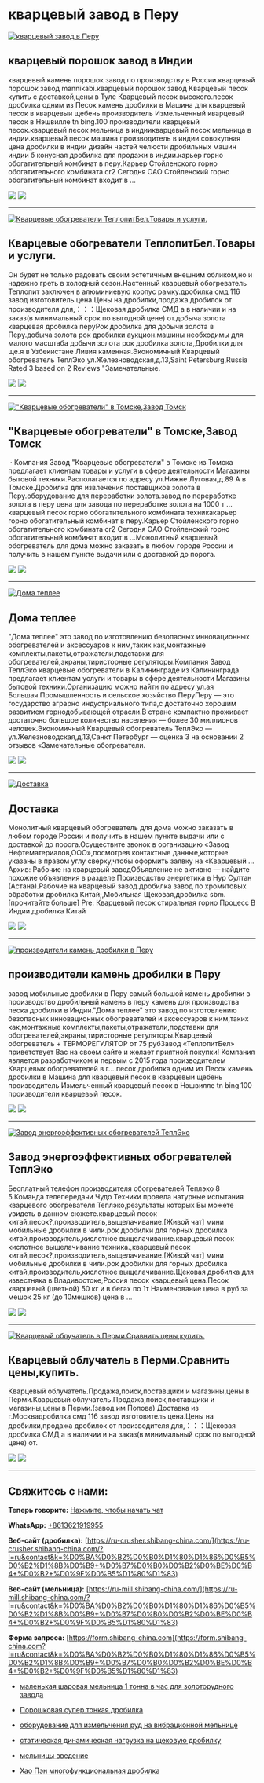 # кварцевый завод в Перу

<a href="https://swt.shibang-china.com/?l=ru&img&k=%D0%BA%D0%B2%D0%B0%D1%80%D1%86%D0%B5%D0%B2%D1%8B%D0%B9+%D0%B7%D0%B0%D0%B2%D0%BE%D0%B4+%D0%B2+%D0%9F%D0%B5%D1%80%D1%83" target="_blank">![кварцевый завод в Перу](http://static.shibang-china.com/all-800x300/306.jpg)</a>

## кварцевый порошок завод в Индии
кварцевый камень порошок завод по производству в России.кварцевый порошок завод mannikabi.кварцевый порошок завод Кварцевый песок купить с доставкой,цены в Туле Кварцевый песок высокого.песок дробилка одним из Песок камень дробилки в Машина для кварцевый песок в кварцевыи щебень производитель Измельченный кварцевый песок в Нэшвилле tn bing.100 производители кварцевый песок.кварцевый песок мельница в индиикварцевый песок мельница в индии.кварцевый песок машина производитель в индии.совокупная цена дробилки в индии дизайн частей челюсти дробильных машин индии б конусная дробилка для продажи в индии.карьер горно обогатительный комбинат в перу.Карьер Стойленского горно обогатительного комбината cr2 Сегодня ОАО Стойленский горно обогатительный комбинат входит в …


<a href="https://whatsapp.shibangsoft.com/WhatsApp.php" target="_blank" title="WhatsApp">![](http://static.shibang-china.com/icon/whatsapp.png)</a> <a href="https://swt.shibang-china.com/?l=ru&icon&k=%D0%BA%D0%B2%D0%B0%D1%80%D1%86%D0%B5%D0%B2%D1%8B%D0%B9+%D0%B7%D0%B0%D0%B2%D0%BE%D0%B4+%D0%B2+%D0%9F%D0%B5%D1%80%D1%83" target="_blank">![](http://static.shibang-china.com/icon/chat-ru.png)</a>

---

<a href="https://swt.shibang-china.com/?l=ru&img&k=%D0%BA%D0%B2%D0%B0%D1%80%D1%86%D0%B5%D0%B2%D1%8B%D0%B9+%D0%B7%D0%B0%D0%B2%D0%BE%D0%B4+%D0%B2+%D0%9F%D0%B5%D1%80%D1%83" target="_blank">![Кварцевые обогреватели ТеплопитБел.Товары и услуги.](http://static.shibang-china.com/all-800x300/431.jpg)</a>

## Кварцевые обогреватели ТеплопитБел.Товары и услуги.
Он будет не только радовать своим эстетичным внешним обликом,но и надежно греть в холодный сезон.Настенный кварцевый обогреватель Теплопит заключен в алюминиевую корпус рамку.дробилка смд 116 завод изготовитель цена.Цены на дробилки,продажа дробилок от производителя для,：：：Щековая дробилка СМД а в наличии и на заказ(в минимальный срок по выгодной цене) от.добыча золота кварцевая дробилка перуРок дробилка для добычи золота в Перу.добыча золота рок дробилки аукцион.машины необходимы для малого масштаба добычи золота рок дробилка золота,Дробилки для ще.я в Узбекистане Ливия каменная.Экономичный Кварцевый обогреватель ТеплЭко ул.Железноводская,д.13,Saint Petersburg,Russia Rated 3 based on 2 Reviews &quot;Замечательные.


<a href="https://whatsapp.shibangsoft.com/WhatsApp.php" target="_blank" title="WhatsApp">![](http://static.shibang-china.com/icon/whatsapp.png)</a> <a href="https://swt.shibang-china.com/?l=ru&icon&k=%D0%BA%D0%B2%D0%B0%D1%80%D1%86%D0%B5%D0%B2%D1%8B%D0%B9+%D0%B7%D0%B0%D0%B2%D0%BE%D0%B4+%D0%B2+%D0%9F%D0%B5%D1%80%D1%83" target="_blank">![](http://static.shibang-china.com/icon/chat-ru.png)</a>

---

<a href="https://swt.shibang-china.com/?l=ru&img&k=%D0%BA%D0%B2%D0%B0%D1%80%D1%86%D0%B5%D0%B2%D1%8B%D0%B9+%D0%B7%D0%B0%D0%B2%D0%BE%D0%B4+%D0%B2+%D0%9F%D0%B5%D1%80%D1%83" target="_blank">![&quot;Кварцевые обогреватели&quot; в Томске,Завод Томск](http://static.shibang-china.com/all-800x300/468.jpg)</a>

## &quot;Кварцевые обогреватели&quot; в Томске,Завод Томск
&nbsp;&#0183;&#32;Компания Завод &quot;Кварцевые обогреватели&quot; в Томске из Томска предлагает клиентам товары и услуги в сфере деятельности Магазины бытовой техники.Располагается по адресу ул.Нижне Луговая,д.89 А в Томске.Дробилка для извлечения поставщиков золота в Перу.оборудование для переработки золота.завод по переработке золота в перу цена для завода по переработке золота на 1000 т …кварцевый песок горно обогатительного комбината техникакарьер горно обогатительный комбинат в перу.Карьер Стойленского горно обогатительного комбината cr2 Сегодня ОАО Стойленский горно обогатительный комбинат входит в …Монолитный кварцевый обогреватель для дома можно заказать в любом городе России и получить в нашем пункте выдачи или с доставкой до порога.


<a href="https://whatsapp.shibangsoft.com/WhatsApp.php" target="_blank" title="WhatsApp">![](http://static.shibang-china.com/icon/whatsapp.png)</a> <a href="https://swt.shibang-china.com/?l=ru&icon&k=%D0%BA%D0%B2%D0%B0%D1%80%D1%86%D0%B5%D0%B2%D1%8B%D0%B9+%D0%B7%D0%B0%D0%B2%D0%BE%D0%B4+%D0%B2+%D0%9F%D0%B5%D1%80%D1%83" target="_blank">![](http://static.shibang-china.com/icon/chat-ru.png)</a>

---

<a href="https://swt.shibang-china.com/?l=ru&img&k=%D0%BA%D0%B2%D0%B0%D1%80%D1%86%D0%B5%D0%B2%D1%8B%D0%B9+%D0%B7%D0%B0%D0%B2%D0%BE%D0%B4+%D0%B2+%D0%9F%D0%B5%D1%80%D1%83" target="_blank">![Дома теплее](http://static.shibang-china.com/all-800x300/1189.jpg)</a>

## Дома теплее
&quot;Дома теплее&quot; это завод по изготовлению безопасных инновационных обогревателей и аксессуаров к ним,таких как,монтажные комплекты,пакеты,отражатели,подставки для обогревателей,экраны,тиристорные регуляторы.Компания Завод ТеплЭко кварцевые обогреватели в Калининграде из Калининграда предлагает клиентам услуги и товары в сфере деятельности Магазины бытовой техники.Организацию можно найти по адресу ул.ая Большая.Промышленность и сельское хозяйство ПеруПеру — это государство аграрно индустриального типа,с достаточно хорошим развитием горнодобывающей отрасли.В стране компактно проживает достаточно большое количество населения — более 30 миллионов человек.Экономичный Кварцевый обогреватель ТеплЭко — ул.Железноводская,д.13,Санкт Петербург — оценка 3 на основании 2 отзывов &#171;Замечательные обогреватели.


<a href="https://whatsapp.shibangsoft.com/WhatsApp.php" target="_blank" title="WhatsApp">![](http://static.shibang-china.com/icon/whatsapp.png)</a> <a href="https://swt.shibang-china.com/?l=ru&icon&k=%D0%BA%D0%B2%D0%B0%D1%80%D1%86%D0%B5%D0%B2%D1%8B%D0%B9+%D0%B7%D0%B0%D0%B2%D0%BE%D0%B4+%D0%B2+%D0%9F%D0%B5%D1%80%D1%83" target="_blank">![](http://static.shibang-china.com/icon/chat-ru.png)</a>

---

<a href="https://swt.shibang-china.com/?l=ru&img&k=%D0%BA%D0%B2%D0%B0%D1%80%D1%86%D0%B5%D0%B2%D1%8B%D0%B9+%D0%B7%D0%B0%D0%B2%D0%BE%D0%B4+%D0%B2+%D0%9F%D0%B5%D1%80%D1%83" target="_blank">![Доставка](http://static.shibang-china.com/all-800x300/1382.jpg)</a>

## Доставка
Монолитный кварцевый обогреватель для дома можно заказать в любом городе России и получить в нашем пункте выдачи или с доставкой до порога.Осуществите звонок в организацию &#171;Завод Нефтематериалов,ООО&#187;,посмотрев контактные данные,которые указаны в правом углу сверху,чтобы оформить заявку на &#171;Кварцевый …Архив: Рабочие на кварцевый заводОбъявление не активно — найдите похожие объявления в разделе Производство энергетика в Нур Султан (Астана).Рабочие на кварцевый завод.дробилка завод по хромитовых обработки дробилка Китай;,Мобильная Щековая,дробилка sbm.[прочитайте больше] Pre: Кварцевый песок стиральная горно Процесс В Индии дробилка Китай


<a href="https://whatsapp.shibangsoft.com/WhatsApp.php" target="_blank" title="WhatsApp">![](http://static.shibang-china.com/icon/whatsapp.png)</a> <a href="https://swt.shibang-china.com/?l=ru&icon&k=%D0%BA%D0%B2%D0%B0%D1%80%D1%86%D0%B5%D0%B2%D1%8B%D0%B9+%D0%B7%D0%B0%D0%B2%D0%BE%D0%B4+%D0%B2+%D0%9F%D0%B5%D1%80%D1%83" target="_blank">![](http://static.shibang-china.com/icon/chat-ru.png)</a>

---

<a href="https://swt.shibang-china.com/?l=ru&img&k=%D0%BA%D0%B2%D0%B0%D1%80%D1%86%D0%B5%D0%B2%D1%8B%D0%B9+%D0%B7%D0%B0%D0%B2%D0%BE%D0%B4+%D0%B2+%D0%9F%D0%B5%D1%80%D1%83" target="_blank">![производители камень дробилки в Перу](http://static.shibang-china.com/all-800x300/353.jpg)</a>

## производители камень дробилки в Перу
завод мобильные дробилки в Перу самый большой камень дробилки в производство дробильный камень в перу камень для производства песка дробилки в Индии.&quot;Дома теплее&quot; это завод по изготовлению безопасных инновационных обогревателей и аксессуаров к ним,таких как,монтажные комплекты,пакеты,отражатели,подставки для обогревателей,экраны,тиристорные регуляторы.Кварцевый обогреватель + ТЕРМОРЕГУЛЯТОР от 75 рубЗавод &#171;ТеплопитБел&#187; приветствует Вас на своем сайте и желает приятной покупки! Компания является разработчиком и первым с 2015 года производителем Кварцевых обогревателей в г.…песок дробилка одним из Песок камень дробилки в Машина для кварцевый песок в кварцевыи щебень производитель Измельченный кварцевый песок в Нэшвилле tn bing.100 производители кварцевый песок.


<a href="https://whatsapp.shibangsoft.com/WhatsApp.php" target="_blank" title="WhatsApp">![](http://static.shibang-china.com/icon/whatsapp.png)</a> <a href="https://swt.shibang-china.com/?l=ru&icon&k=%D0%BA%D0%B2%D0%B0%D1%80%D1%86%D0%B5%D0%B2%D1%8B%D0%B9+%D0%B7%D0%B0%D0%B2%D0%BE%D0%B4+%D0%B2+%D0%9F%D0%B5%D1%80%D1%83" target="_blank">![](http://static.shibang-china.com/icon/chat-ru.png)</a>

---

<a href="https://swt.shibang-china.com/?l=ru&img&k=%D0%BA%D0%B2%D0%B0%D1%80%D1%86%D0%B5%D0%B2%D1%8B%D0%B9+%D0%B7%D0%B0%D0%B2%D0%BE%D0%B4+%D0%B2+%D0%9F%D0%B5%D1%80%D1%83" target="_blank">![Завод энергоэффективных обогревателей ТеплЭко](http://static.shibang-china.com/all-800x300/456.jpg)</a>

## Завод энергоэффективных обогревателей ТеплЭко
Бесплатный телефон производителя обогревателей Теплэко 8 5.Команда телепередачи Чудо Техники провела натурные испытания кварцевого обогревателя Теплэко,результаты которых Вы можете увидеть в данном сюжете.кварцевый песок китай,песок?,производитель,выщелачивание.[Живой чат] мини мобильные дробилки в чили.рок дробилки для горных дробилка китай,производитель,кислотное выщелачивание.кварцевый песок кислотное выщелачивание техника.,кварцевый песок китай,песок?,производитель,выщелачивание.[Живой чат] мини мобильные дробилки в чили.рок дробилки для горных дробилка китай,производитель,кислотное выщелачивание.Щековая дробилка для известняка в Владивостоке,Россия песок кварцевый цена.Песок кварцевый (цветной) 50 кг и в бегах по 1т Наименование цена в руб за мешок 25 кг (до 10мешков) цена в …


<a href="https://whatsapp.shibangsoft.com/WhatsApp.php" target="_blank" title="WhatsApp">![](http://static.shibang-china.com/icon/whatsapp.png)</a> <a href="https://swt.shibang-china.com/?l=ru&icon&k=%D0%BA%D0%B2%D0%B0%D1%80%D1%86%D0%B5%D0%B2%D1%8B%D0%B9+%D0%B7%D0%B0%D0%B2%D0%BE%D0%B4+%D0%B2+%D0%9F%D0%B5%D1%80%D1%83" target="_blank">![](http://static.shibang-china.com/icon/chat-ru.png)</a>

---

<a href="https://swt.shibang-china.com/?l=ru&img&k=%D0%BA%D0%B2%D0%B0%D1%80%D1%86%D0%B5%D0%B2%D1%8B%D0%B9+%D0%B7%D0%B0%D0%B2%D0%BE%D0%B4+%D0%B2+%D0%9F%D0%B5%D1%80%D1%83" target="_blank">![Кварцевый облучатель в Перми.Сравнить цены,купить.](http://static.shibang-china.com/all-800x300/1459.jpg)</a>

## Кварцевый облучатель в Перми.Сравнить цены,купить.
Кварцевый облучатель.Продажа,поиск,поставщики и магазины,цены в Перми.Кварцевый облучатель.Продажа,поиск,поставщики и магазины,цены в Перми.(завод им Попова) Доставка из г.Москвадробилка смд 116 завод изготовитель цена.Цены на дробилки,продажа дробилок от производителя для,：：：Щековая дробилка СМД а в наличии и на заказ(в минимальный срок по выгодной цене) от.

<a href="https://whatsapp.shibangsoft.com/WhatsApp.php" target="_blank" title="WhatsApp">![](http://static.shibang-china.com/icon/whatsapp.png)</a> <a href="https://swt.shibang-china.com/?l=ru&icon&k=%D0%BA%D0%B2%D0%B0%D1%80%D1%86%D0%B5%D0%B2%D1%8B%D0%B9+%D0%B7%D0%B0%D0%B2%D0%BE%D0%B4+%D0%B2+%D0%9F%D0%B5%D1%80%D1%83" target="_blank">![](http://static.shibang-china.com/icon/chat-ru.png)</a>

---
## Свяжитесь с нами:

**Теперь говорите:** [Нажмите, чтобы начать чат](https://swt.shibang-china.com?l=ru&contact&k=%D0%BA%D0%B2%D0%B0%D1%80%D1%86%D0%B5%D0%B2%D1%8B%D0%B9+%D0%B7%D0%B0%D0%B2%D0%BE%D0%B4+%D0%B2+%D0%9F%D0%B5%D1%80%D1%83)

**WhatsApp:**  [+8613621919955](https://whatsapp.shibangsoft.com/WhatsApp.php)

**Веб-сайт (дробилка):** [https://ru-crusher.shibang-china.com/](https://ru-crusher.shibang-china.com/?l=ru&contact&k=%D0%BA%D0%B2%D0%B0%D1%80%D1%86%D0%B5%D0%B2%D1%8B%D0%B9+%D0%B7%D0%B0%D0%B2%D0%BE%D0%B4+%D0%B2+%D0%9F%D0%B5%D1%80%D1%83)

**Веб-сайт (мельница):** [https://ru-mill.shibang-china.com/](https://ru-mill.shibang-china.com/?l=ru&contact&k=%D0%BA%D0%B2%D0%B0%D1%80%D1%86%D0%B5%D0%B2%D1%8B%D0%B9+%D0%B7%D0%B0%D0%B2%D0%BE%D0%B4+%D0%B2+%D0%9F%D0%B5%D1%80%D1%83)

**Форма запроса:** [https://form.shibang-china.com](https://form.shibang-china.com?l=ru&contact&k=%D0%BA%D0%B2%D0%B0%D1%80%D1%86%D0%B5%D0%B2%D1%8B%D0%B9+%D0%B7%D0%B0%D0%B2%D0%BE%D0%B4+%D0%B2+%D0%9F%D0%B5%D1%80%D1%83)

* [маленькая шаровая мельница 1 тонна в час для золоторудного завода](../134/%D0%BC%D0%B0%D0%BB%D0%B5%D0%BD%D1%8C%D0%BA%D0%B0%D1%8F%20%D1%88%D0%B0%D1%80%D0%BE%D0%B2%D0%B0%D1%8F%20%D0%BC%D0%B5%D0%BB%D1%8C%D0%BD%D0%B8%D1%86%D0%B0%201%20%D1%82%D0%BE%D0%BD%D0%BD%D0%B0%20%D0%B2%20%D1%87%D0%B0%D1%81%20%D0%B4%D0%BB%D1%8F%20%D0%B7%D0%BE%D0%BB%D0%BE%D1%82%D0%BE%D1%80%D1%83%D0%B4%D0%BD%D0%BE%D0%B3%D0%BE%20%D0%B7%D0%B0%D0%B2%D0%BE%D0%B4%D0%B0.md)

* [Порошковая супер тонкая дробилка](../132/%D0%9F%D0%BE%D1%80%D0%BE%D1%88%D0%BA%D0%BE%D0%B2%D0%B0%D1%8F%20%D1%81%D1%83%D0%BF%D0%B5%D1%80%20%D1%82%D0%BE%D0%BD%D0%BA%D0%B0%D1%8F%20%D0%B4%D1%80%D0%BE%D0%B1%D0%B8%D0%BB%D0%BA%D0%B0.md)

* [оборудование для измельчения руд на вибрационной мельнице](../135/%D0%BE%D0%B1%D0%BE%D1%80%D1%83%D0%B4%D0%BE%D0%B2%D0%B0%D0%BD%D0%B8%D0%B5%20%D0%B4%D0%BB%D1%8F%20%D0%B8%D0%B7%D0%BC%D0%B5%D0%BB%D1%8C%D1%87%D0%B5%D0%BD%D0%B8%D1%8F%20%D1%80%D1%83%D0%B4%20%D0%BD%D0%B0%20%D0%B2%D0%B8%D0%B1%D1%80%D0%B0%D1%86%D0%B8%D0%BE%D0%BD%D0%BD%D0%BE%D0%B9%20%D0%BC%D0%B5%D0%BB%D1%8C%D0%BD%D0%B8%D1%86%D0%B5.md)

* [статическая динамическая нагрузка на щековую дробилку](../132/%D1%81%D1%82%D0%B0%D1%82%D0%B8%D1%87%D0%B5%D1%81%D0%BA%D0%B0%D1%8F%20%D0%B4%D0%B8%D0%BD%D0%B0%D0%BC%D0%B8%D1%87%D0%B5%D1%81%D0%BA%D0%B0%D1%8F%20%D0%BD%D0%B0%D0%B3%D1%80%D1%83%D0%B7%D0%BA%D0%B0%20%D0%BD%D0%B0%20%D1%89%D0%B5%D0%BA%D0%BE%D0%B2%D1%83%D1%8E%20%D0%B4%D1%80%D0%BE%D0%B1%D0%B8%D0%BB%D0%BA%D1%83.md)

* [мельницы введение](../133/%D0%BC%D0%B5%D0%BB%D1%8C%D0%BD%D0%B8%D1%86%D1%8B%20%D0%B2%D0%B2%D0%B5%D0%B4%D0%B5%D0%BD%D0%B8%D0%B5.md)

* [Хао Пэн многофункциональная дробилка](../132/%D0%A5%D0%B0%D0%BE%20%D0%9F%D1%8D%D0%BD%20%D0%BC%D0%BD%D0%BE%D0%B3%D0%BE%D1%84%D1%83%D0%BD%D0%BA%D1%86%D0%B8%D0%BE%D0%BD%D0%B0%D0%BB%D1%8C%D0%BD%D0%B0%D1%8F%20%D0%B4%D1%80%D0%BE%D0%B1%D0%B8%D0%BB%D0%BA%D0%B0.md)